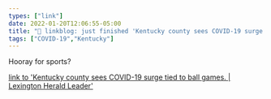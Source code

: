 ```yaml
---
types: ["link"]
date: 2022-01-20T12:06:55-05:00
title: "🔗 linkblog: just finished 'Kentucky county sees COVID-19 surge tied to ball games. | Lexington Herald Leader'"
tags: ["COVID-19","Kentucky"]
---
```

Hooray for sports?
 
[link to 'Kentucky county sees COVID-19 surge tied to ball games. | Lexington Herald Leader'](https://www.kentucky.com/news/state/kentucky/article257540853.html)
